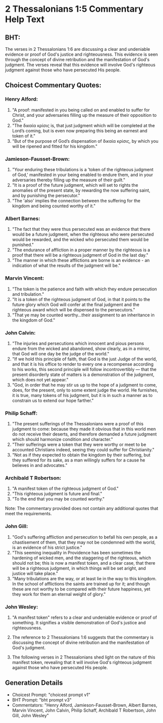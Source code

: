 # 2 Thessalonians 1:5 Commentary Help Text

## BHT:
The verses in 2 Thessalonians 1:6 are discussing a clear and undeniable evidence or proof of God's justice and righteousness. This evidence is seen through the concept of divine retribution and the manifestation of God's judgment. The verses reveal that this evidence will involve God's righteous judgment against those who have persecuted His people.

## Choicest Commentary Quotes:
### Henry Alford:
1. "A proof: manifested in you being called on and enabled to suffer for Christ, and your adversaries filling up the measure of their opposition to God." 
2. "The δικαία κρίσις is, that just judgment which will be completed at the Lord’s coming, but is even now preparing this being an earnest and token of it."
3. "But of the purpose of God’s dispensation of δικαία κρίσις, by which you will be ripened and fitted for his kingdom."

### Jamieson-Fausset-Brown:
1. "Your enduring these tribulations is a 'token of the righteous judgment of God,' manifested in your being enabled to endure them, and in your adversaries thereby filling up the measure of their guilt." 
2. "It is a proof of the future judgment, which will set to rights the anomalies of the present state, by rewarding the now suffering saint, and by punishing the persecutor." 
3. "The 'also' implies the connection between the suffering for the kingdom and being counted worthy of it."

### Albert Barnes:
1. "The fact that they were thus persecuted was an evidence that there would be a future judgment, when the righteous who were persecuted would be rewarded, and the wicked who persecuted them would be punished."
2. "The endurance of affliction in a proper manner by the righteous is a proof that there will be a righteous judgment of God in the last day."
3. "The manner in which these afflictions are borne is an evidence - an indication of what the results of the judgment will be."

### Marvin Vincent:
1. "The token is the patience and faith with which they endure persecution and tribulation."
2. "It is a token of the righteous judgment of God, in that it points to the future glory which God will confer at the final judgment and the righteous award which will be dispensed to the persecutors."
3. "That ye may be counted worthy...their assignment to an inheritance in the kingdom of God."

### John Calvin:
1. "The injuries and persecutions which innocent and pious persons endure from the wicked and abandoned, show clearly, as in a mirror, that God will one day be the judge of the world."
2. "If we hold this principle of faith, that God is the just Judge of the world, and that it is his office to render to every one a recompense according to his works, this second principle will follow incontrovertibly — that the present disorderly state of matters is a demonstration of the judgment, which does not yet appear."
3. "God, in order that he may stir us up to the hope of a judgment to come, does, for the present, only to some extent judge the world. He furnishes, it is true, many tokens of his judgment, but it is in such a manner as to constrain us to extend our hope farther."

### Philip Schaff:
1. "The present sufferings of the Thessalonians were a proof of this judgment to come: because they made it obvious that in this world men do not receive their deserts, and therefore demanded a future judgment which should harmonize condition and character."
2. "Their sufferings were a token that they were worthy or meet to be accounted Christians indeed, seeing they could suffer for Christianity."
3. "Not as if they expected to obtain the kingdom by their suffering, but they suffered for its sake, as a man willingly suffers for a cause he believes in and advocates."

### Archibald T Robertson:
1. "A manifest token of the righteous judgment of God." 
2. "This righteous judgment is future and final."
3. "To the end that you may be counted worthy."

Note: The commentary provided does not contain any additional quotes that meet the requirements.

### John Gill:
1. "God's suffering affliction and persecution to befall his own people, as a chastisement of them, that they may not be condemned with the world, is an evidence of his strict justice."
2. "This seeming inequality in Providence has been sometimes the hardening of wicked men, and the staggering of the righteous, which should not be; this is now a manifest token, and a clear case, that there will be a righteous judgment, in which things will be set aright, and justice will take place."
3. "Many tribulations are the way, or at least lie in the way to this kingdom. In the school of afflictions the saints are trained up for it; and though these are not worthy to be compared with their future happiness, yet they work for them an eternal weight of glory."

### John Wesley:
1. "A manifest token" refers to a clear and undeniable evidence or proof of something. It signifies a visible demonstration of God's justice and righteousness.

2. The reference to 2 Thessalonians 1:6 suggests that the commentary is discussing the concept of divine retribution and the manifestation of God's judgment.

3. The following verses in 2 Thessalonians shed light on the nature of this manifest token, revealing that it will involve God's righteous judgment against those who have persecuted His people.


## Generation Details
- Choicest Prompt: "choicest prompt v1"
- BHT Prompt: "bht prompt v3"
- Commentators: "Henry Alford, Jamieson-Fausset-Brown, Albert Barnes, Marvin Vincent, John Calvin, Philip Schaff, Archibald T Robertson, John Gill, John Wesley"
